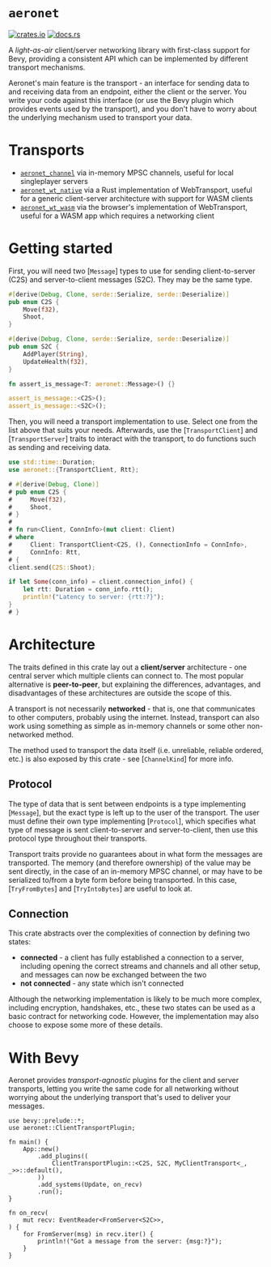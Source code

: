 # `aeronet`

[![crates.io](https://img.shields.io/crates/v/aeronet.svg)](https://crates.io/crates/aeronet)
[![docs.rs](https://img.shields.io/docsrs/aeronet)](https://docs.rs/aeronet)

A *light-as-air* client/server networking library with first-class support for Bevy, providing a
consistent API which can be implemented by different transport mechanisms.

Aeronet's main feature is the transport - an interface for sending data to and receiving data from
an endpoint, either the client or the server. You write your code against this interface (or use the
Bevy plugin which provides events used by the transport), and you don't have to worry about the
underlying mechanism used to transport your data.

# Transports

* [`aeronet_channel`](https://crates.io/crates/aeronet_channel) via in-memory MPSC channels, useful
  for local singleplayer servers
* [`aeronet_wt_native`](https://crates.io/crates/aeronet_wt_native) via a Rust implementation of
  WebTransport, useful for a generic client-server architecture with support for WASM clients
* [`aeronet_wt_wasm`](https://crates.io/crates/aeronet_wt_wasm) via the browser's implementation of
  WebTransport, useful for a WASM app which requires a networking client

# Getting started

First, you will need two [`Message`] types to use for sending client-to-server (C2S) and
server-to-client messages (S2C). They may be the same type.

```rust
#[derive(Debug, Clone, serde::Serialize, serde::Deserialize)]
pub enum C2S {
    Move(f32),
    Shoot,
}

#[derive(Debug, Clone, serde::Serialize, serde::Deserialize)]
pub enum S2C {
    AddPlayer(String),
    UpdateHealth(f32),
}

fn assert_is_message<T: aeronet::Message>() {}

assert_is_message::<C2S>();
assert_is_message::<S2C>();
```

Then, you will need a transport implementation to use. Select one from the list above that suits
your needs. Afterwards, use the [`TransportClient`] and [`TransportServer`] traits to interact with
the transport, to do functions such as sending and receiving data.

```rust
use std::time::Duration;
use aeronet::{TransportClient, Rtt};

# #[derive(Debug, Clone)]
# pub enum C2S {
#     Move(f32),
#     Shoot,
# }
#
# fn run<Client, ConnInfo>(mut client: Client)
# where
#     Client: TransportClient<C2S, (), ConnectionInfo = ConnInfo>,
#     ConnInfo: Rtt,
# {
client.send(C2S::Shoot);

if let Some(conn_info) = client.connection_info() {
    let rtt: Duration = conn_info.rtt();
    println!("Latency to server: {rtt:?}");
}
# }
```

# Architecture

The traits defined in this crate lay out a **client/server** architecture - one central server which
multiple clients can connect to. The most popular alternative is **peer-to-peer**, but explaining
the differences, advantages, and disadvantages of these architectures are outside the scope of this.

A transport is not necessarily **networked** - that is, one that communicates to other computers,
probably using the internet. Instead, transport can also work using something as simple as in-memory
channels or some other non-networked method.

The method used to transport the data itself (i.e. unreliable, reliable ordered, etc.) is also
exposed by this crate - see [`ChannelKind`] for more info.

## Protocol

The type of data that is sent between endpoints is a type implementing [`Message`], but the exact
type is left up to the user of the transport. The user must define their own type implementing
[`Protocol`], which specifies what type of message is sent client-to-server and server-to-client,
then use this protocol type throughout their transports.

Transport traits provide no guarantees about in what form the messages are transported. The
memory (and therefore ownership) of the value may be sent directly, in the case of an in-memory
MPSC channel, or may have to be serialized to/from a byte form before being transported. In this
case, [`TryFromBytes`] and [`TryIntoBytes`] are useful to look at.

## Connection

This crate abstracts over the complexities of connection by defining two states:
* **connected** - a client has fully established a connection to a server, including opening the
  correct streams and channels and all other setup, and messages can now be exchanged between the
  two
* **not connected** - any state which isn't connected

Although the networking implementation is likely to be much more complex, including encryption,
handshakes, etc., these two states can be used as a basic contract for networking code. However,
the implementation may also choose to expose some more of these details.

# With Bevy

Aeronet provides *transport-agnostic* plugins for the client and server transports, letting you
write the same code for all networking without worrying about the underlying transport that's used
to deliver your messages.

```rust,ignore
use bevy::prelude::*;
use aeronet::ClientTransportPlugin;

fn main() {
    App::new()
        .add_plugins((
            ClientTransportPlugin::<C2S, S2C, MyClientTransport<_, _>>::default(),
        ))
        .add_systems(Update, on_recv)
        .run();
}

fn on_recv(
    mut recv: EventReader<FromServer<S2C>>,
) {
    for FromServer(msg) in recv.iter() {
        println!("Got a message from the server: {msg:?}");
    }
}
```
